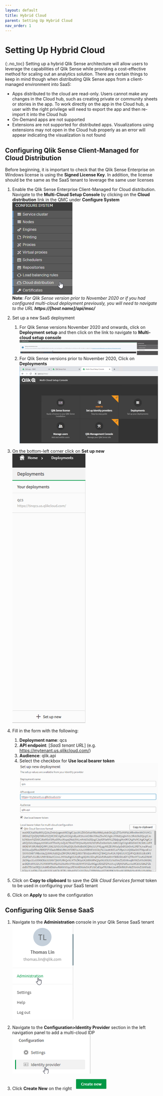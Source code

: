 ```yaml
---
layout: default
title: Hybrid Cloud
parent: Setting Up Hybrid Cloud
nav_order: 1
---
```


# Setting Up Hybrid Cloud
{:.no_toc}
Setting up a hybrid Qlik Sense architecture will allow users to leverage the capabilities of Qlik Sense while providing a cost-effective method for scaling out an analytics solution.  There are certain things to keep in mind though when distributing Qlik Sense apps from a client-managed environment into SaaS:
- Apps distributed to the cloud are read-only.  Users cannot make any changes in the Cloud hub, such as creating private or community sheets or stories in the app.  To work directly on the app in the Cloud hub, a user with the right privilege will need to export the app and then re-import it into the Cloud hub
- On-Demand apps are not supported
- Extensions are not supported for distributed apps.  Visualizations using extensions may not open in the Cloud hub properly as an error will appear indicating the visualization is not found

## Configuring Qlik Sense Client-Managed for Cloud Distribution
Before beginning, it is important to check that the Qlik Sense Enterprise on Windows license is using the **Signed License Key**.  In addition, the license should be the same as the SaaS tenant to leverage the same user licenses

1.  Enable the Qlik Sense Enterprise Client-Managed for Cloud distribution.  Navigate to the **Multi-Cloud Setup Console** by clicking on the **Cloud distribution** link in the QMC under **Configure System**\
![hybrid1](images/hybrid1.png) \
**Note**: *For Qlik Sense version prior to November 2020 or if you had configured multi-cloud deployment previously, you will need to navigate to the URL **https://[host name]/api/msc/***

2.	Set up a new SaaS deployment
    1.  For Qlik Sense versions November 2020 and onwards, click on **Deployment setup** and then click on the link to navigate to **Multi-cloud setup console**
    ![hybrid2a](images/hybrid2a.png)
    2.  For Qlik Sense versions prior to November 2020, Click on **Deployments**\
    ![hybrid2](images/hybrid2.png)

3.	On the bottom-left corner click on **Set up new**\
![hybrid3](images/hybrid3.png)

4.	Fill in the form with the following:
    1.  **Deployment name**: qcs
    2.	**API endpoint**: [*SaaS tenant URL*] (e.g. https://mytenant.us.qlikcloud.com/)
    3.	**Audience**: qlik.api
    4.	Select the checkbox for **Use local bearer token**
![hybrid4](images/hybrid4.png)

5.	Click on **Copy to clipboard** to save the *Qlik Cloud Services format* token to be used in configuring your SaaS tenant

6.	Click on **Apply** to save the configuration

## Configuring Qlik Sense SaaS
1.	Navigate to the **Administration** console in your Qlik Sense SaaS tenant\
![saas1](images/saas1.png)

2.	Navigate to the **Configuration>Identity Provider** section in the left navigation panel to add a multi-cloud IDP
![saas2](images/saas2.png)

3.	Click **Create New** on the right
![saas3](images/saas3.png)